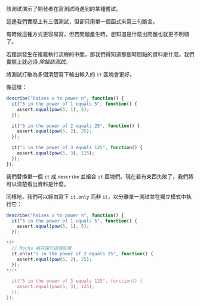 該測試演示了開發者在寫測試時遇到的某種嘗試。

這邊我們實際上有三個測試，但卻只用單一個函式來寫三句斷言。

有時候這種方式更容易寫，但若問題產生時，想知道是什麼出問題也就更不明顯了。

若錯誤發生在複雜執行流程的中間，那我們得知道那個時間點的資料是什麼。我們實際上就必須 *除錯該測試*。

將測試打散為多個清楚寫下輸出輸入的 `it` 區塊會更好。

像這樣：

```js
describe("Raises x to power n", function() {
  it("5 in the power of 1 equals 5", function() {
    assert.equal(pow(5, 1), 5);
  });

  it("5 in the power of 2 equals 25", function() {
    assert.equal(pow(5, 2), 25);
  });

  it("5 in the power of 3 equals 125", function() {
    assert.equal(pow(5, 3), 125);
  });
});
```

我們替換單一個 `it` 成 `describe` 並組合 `it` 區塊們。現在若有東西失敗了，我們將可以清楚看出資料是什麼。

同樣地，我們可以經由寫下 `it.only` 而非 `it`，以分離單一測試並在獨立模式中執行它：

```js
describe("Raises x to power n", function() {
  it("5 in the power of 1 equals 5", function() {
    assert.equal(pow(5, 1), 5);
  });

*!*
  // Mocha 將只運行這個區塊
  it.only("5 in the power of 2 equals 25", function() {
    assert.equal(pow(5, 2), 25);
  });
*/!*

  it("5 in the power of 3 equals 125", function() {
    assert.equal(pow(5, 3), 125);
  });
});
```

